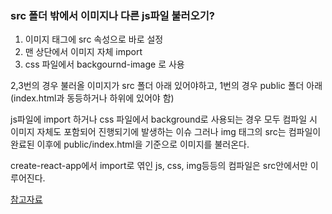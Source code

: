 
### src 폴더 밖에서 이미지나 다른 js파일 불러오기?

1. 이미지 태그에 src 속성으로 바로 설정
2. 맨 상단에서 이미지 자체 import
3. css 파일에서 backgournd-image 로 사용

2,3번의 경우 불러올 이미지가 src 폴더 아래 있어야하고, 1번의 경우 public 폴더 아래(index.html과 동등하거나 하위에 있어야 함)

js파일에 import 하거나 css 파일에서 background로 사용되는 경우 모두 컴파일 시 이미지 자체도 포함되어 진행되기에 발생하는 이슈
그러나 img 태그의 src는 컴파일이 완료된 이후에 public/index.html을 기준으로 이미지를 불러온다.

create-react-app에서 import로 엮인 js, css, img등등의 컴파일은 src안에서만 이루어진다.



[참고자료](https://velog.io/@uoayop/React-Module-not-found-You-attempted-to-import-..imglogo.jpg-which-falls-outside-of-the-project-src-directory)
